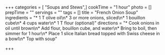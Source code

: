 +++
categories = [ "Soups and Stews",]
cookTime = "1 hour"
photo = []
prepTime = ""
servings = ""
tags = []
title = "French Onion Soup"
ingredients = "* 1 T olive oil\n* 3 or more onions, sliced\n* 1 bouillon cube\n* 4 cups water\n* 1 T flour (optional)"
directions = "* Cook onions in oil until brown\n* Add flour, bouillon cube, and water\n* Bring to boil, then simmer for 1 hour\n* Place 1 slice Italian bread topped with Swiss cheese in a bowl\n* Top with soup"

+++